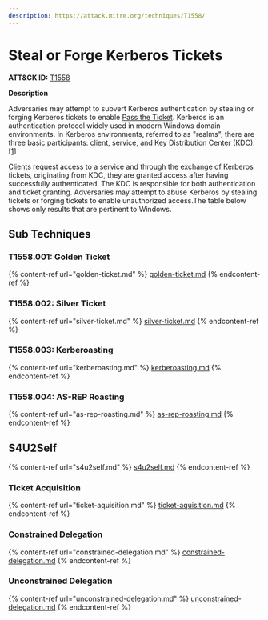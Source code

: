 ```yaml
---
description: https://attack.mitre.org/techniques/T1558/
---
```


# Steal or Forge Kerberos Tickets

**ATT\&CK ID:** [T1558](https://attack.mitre.org/techniques/T1558/)

**Description**

Adversaries may attempt to subvert Kerberos authentication by stealing or forging Kerberos tickets to enable [Pass the Ticket](https://attack.mitre.org/techniques/T1550/003). Kerberos is an authentication protocol widely used in modern Windows domain environments. In Kerberos environments, referred to as "realms", there are three basic participants: client, service, and Key Distribution Center (KDC).[\[1\]](https://adsecurity.org/?p=227)

Clients request access to a service and through the exchange of Kerberos tickets, originating from KDC, they are granted access after having successfully authenticated. The KDC is responsible for both authentication and ticket granting. Adversaries may attempt to abuse Kerberos by stealing tickets or forging tickets to enable unauthorized access.The table below shows only results that are pertinent to Windows.

## Sub Techniques

### T1558.001: Golden Ticket

{% content-ref url="golden-ticket.md" %}
[golden-ticket.md](golden-ticket.md)
{% endcontent-ref %}

### T1558.002: Silver Ticket

{% content-ref url="silver-ticket.md" %}
[silver-ticket.md](silver-ticket.md)
{% endcontent-ref %}

### T1558.003: Kerberoasting

{% content-ref url="kerberoasting.md" %}
[kerberoasting.md](kerberoasting.md)
{% endcontent-ref %}

### T1558.004: AS-REP Roasting

{% content-ref url="as-rep-roasting.md" %}
[as-rep-roasting.md](as-rep-roasting.md)
{% endcontent-ref %}

## S4U2Self

{% content-ref url="s4u2self.md" %}
[s4u2self.md](s4u2self.md)
{% endcontent-ref %}

### Ticket Acquisition

{% content-ref url="ticket-aquisition.md" %}
[ticket-aquisition.md](ticket-aquisition.md)
{% endcontent-ref %}

### Constrained Delegation

{% content-ref url="constrained-delegation.md" %}
[constrained-delegation.md](constrained-delegation.md)
{% endcontent-ref %}

### Unconstrained Delegation

{% content-ref url="unconstrained-delegation.md" %}
[unconstrained-delegation.md](unconstrained-delegation.md)
{% endcontent-ref %}
